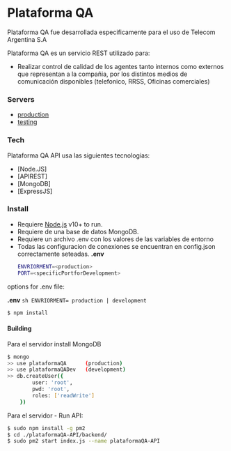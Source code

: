 # Plataforma QA

Plataforma QA fue desarrollada especificamente para el uso de Telecom Argentina S.A

Plataforma QA es un servicio REST utilizado para:
- Realizar control de calidad de los agentes tanto internos como externos que representan a la compañia, por los distintos medios de comunicación disponibles (telefonico, RRSS, Oficinas comerciales)

### Servers
* [production](https://api_plataformaqa.solucionesdigitalesteco.com.ar)
* [testing](https://testingapi_plataformaqa.solucionesdigitalesteco.com.ar)

### Tech

Plataforma QA API usa las siguientes tecnologias:

* [Node.JS]
* [APIREST] 
* [MongoDB]
* [ExpressJS]

### Install

- Requiere [Node.js](https://nodejs.org/) v10+ to run.
- Requiere de una base de datos MongoDB.
- Requiere un archivo .env con los valores de las variables de entorno
- Todas las configuracion de conexiones se encuentran en config.json
 correctamente seteadas.
    **.env**
    ```sh
    ENVRIORMENT=<production>
    PORT=<specificPortforDevelopment>
    ```
options for .env file:

**.env**
    ```sh
    ENVRIORMENT= production | development
    ```

```sh
$ npm install
```

#### Building
Para el servidor install MongoDB 
```sh
$ mongo
>> use plataformaQA      (production)
>> use plataformaQADev   (development)
>> db.createUser({
        user: 'root',
        pwd: 'root',
        roles: ['readWrite']
    })
```

Para el servidor - Run API:
```sh
$ sudo npm install -g pm2
$ cd ./plataformaQA-API/backend/
$ sudo pm2 start index.js --name plataformaQA-API
```
